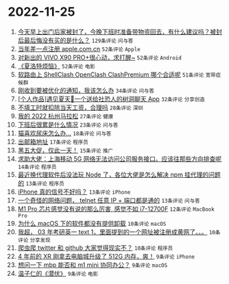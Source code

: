 # 2022-11-25

1. [今天早上出门后家被封了，今晚下班时准备带物资回去，有什么建议吗？被封后最后悔没有买的是什么？](https://www.v2ex.com/t/897775) `129条评论` `问与答`
1. [当年差一点注册 apple.com.cn](https://www.v2ex.com/t/897770) `52条评论` `Apple`
1. [对新出的 VIVO X90 PRO+很心动，求打醒~](https://www.v2ex.com/t/897776) `52条评论` `Android`
1. [《夏洛特烦恼》](https://www.v2ex.com/t/897789) `52条评论` `电影`
1. [软路由上 ShellClash OpenClash ClashPremium 哪个合适呢](https://www.v2ex.com/t/897759) `51条评论` `宽带症候群`
1. [刚收到要被优化的通知，我该怎么办](https://www.v2ex.com/t/897792) `34条评论` `问与答`
1. [[个人作品]遇见夏天🔆一个送给社恐人的树洞聊天 App](https://www.v2ex.com/t/897771) `32条评论` `分享创造`
1. [不填工时就扣除当天工资，合理吗](https://www.v2ex.com/t/897767) `28条评论` `深圳`
1. [我的 2022 杭州马拉松](https://www.v2ex.com/t/897758) `27条评论` `健康`
1. [下班后很累是什么情况](https://www.v2ex.com/t/897810) `23条评论` `问与答`
1. [猫喜欢尿床怎么办...](https://www.v2ex.com/t/897800) `18条评论` `问与答`
1. [出邮箱地址](https://www.v2ex.com/t/897833) `17条评论` `程序员`
1. [黑五大促，仅此一天！](https://www.v2ex.com/t/897752) `15条评论` `推广`
1. [求助大佬：上海移动 5G 网络无法访问公司服务接口。应该往那些方向排查呢](https://www.v2ex.com/t/897785) `14条评论` `程序员`
1. [最近换代理软件后没法玩 Node 了，各位大佬是怎么解决 npm 挂代理的问题的](https://www.v2ex.com/t/897824) `13条评论` `程序员`
1. [iPhone 真的信号不好吗？](https://www.v2ex.com/t/897821) `13条评论` `iPhone`
1. [一个奇怪的网络问题， telnet 任意 IP + 端口都是通的](https://www.v2ex.com/t/897796) `13条评论` `问与答`
1. [M1 Pro 芯片感觉没有说的那么厉害, 感觉不如 i7-12700F](https://www.v2ex.com/t/897788) `12条评论` `MacBook Pro`
1. [为什么 macOS 下的软件都没有提供卸载](https://www.v2ex.com/t/897841) `10条评论` `macOS`
1. [我超， 03 年考研英一 text 1，里面提到的一个网址被注册成黄网了。。。](https://www.v2ex.com/t/897817) `10条评论` `分享发现`
1. [爬虫爬 twitter 和 github 大家觉得现实不？](https://www.v2ex.com/t/897780) `10条评论` `程序员`
1. [4 年前的 XR 刚拿去电脑城升级了 512G 内存，爽！](https://www.v2ex.com/t/897847) `9条评论` `iPhone`
1. [想问一下 mbp 能否和 m1 mini 协同办公？](https://www.v2ex.com/t/897842) `9条评论` `macOS`
1. [温子仁的《潜伏》](https://www.v2ex.com/t/897794) `9条评论` `电影`
